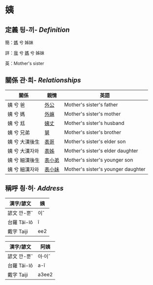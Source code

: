 # 姨
## 定義 딍-끼- _Definition_
簡：[媽](member3.md) 兮 姊妹

詳：[我](member1.md) 兮 [媽](member3.md) 兮 姊妹

英：Mother's sister

## 關係 관·희- _Relationships_

關係 | 親情 | 英語
--- | --- | --- 
姨 兮 爸 | [外公](member13.md) | Mother's sister's father
姨 兮 媽 | [外嫲](member14.md) | Mother's sister's mother
姨 兮 尪 | [姨丈](member46.md) | Mother's sister's husband
姨 兮 兄弟 | [舅](member16.md) | Mother's sister's brother
姨 兮 大漢後生 | [表哥](member47.md) | Mother's sister's elder son
姨 兮 大漢자와 | [表姊](member48.md) | Mother's sister's elder daughter
姨 兮 細漢後生 | [表小弟](member49.md) | Mother's sister's younger son
姨 兮 細漢자와 | [表小妹](member50.md) | Mother's sister's younger daughter


## 稱呼 칑·허· _Address_

漢字/諺文 | 姨
--- | ---
諺文 깐-뿐ˆ | 이ˆ
台羅 Tâi-lô | î
戴字 Taiji | ee2


漢字/諺文 | 阿姨
--- | ---
諺文 깐-뿐ˆ | 아·이ˆ
台羅 Tâi-lô | a-î
戴字 Taiji | a3ee2


